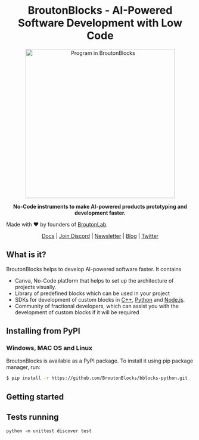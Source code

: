 <h1 align="center">BroutonBlocks - AI-Powered Software Development with Low Code  </h1>

<p align="center">
<img align="center" src="https://broutonblocks.com/img/blocks3.35b077cf.png" alt="Program in BroutonBlocks" width="400"/>
</p>
<p align="center"><b>No-Code instruments to make AI-powered products prototyping and development faster.</b></p>

Made with :heart: by founders of <a href="https://broutonlab.com">BroutonLab</a>.

<p align="center">
  <a href="">Docs</a>
  |
  <a href="">Join Discord</a>
  |
  <a href="">Newsletter</a>
  | 
  <a href="">Blog</a>
  | 
  <a href="">Twitter</a>
</p>

## What is it?
BroutonBlocks helps to develop AI-powered software faster.
It contains
 - Canva, No-Code platform that helps to set up the architecture of projects visually.
 - Library of predefined blocks which can be used in your project
 - SDKs for development of custom blocks in <a href="https://github.com/BroutonBlocks/bblocks-cpp">C++</a>, <a href="https://github.com/BroutonBlocks/bblocks-python">Python</a> and <a href="https://github.com/BroutonBlocks/bblocks-node">Node.js</a>.
 - Community of fractional developers, which can assist you with the development of custom blocks if it will be required


## Installing from PyPI
### Windows, MAC OS and Linux
BroutonBlocks is available as a PyPI package. To install it using pip package manager, run:
```sh
$ pip install -r https://github.com/BroutonBlocks/bblocks-python.git
```

## Getting started

## Tests running

```
python -m unittest discover test
```